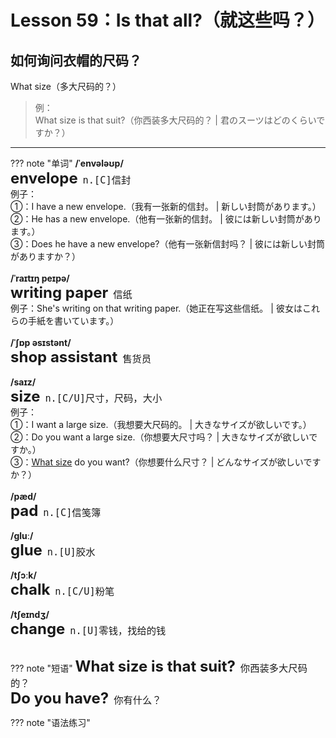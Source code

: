 # Lesson 59：Is that all?（就这些吗？）


## 如何询问衣帽的尺码？

What size（多大尺码的？）

> 例：<br>
> What size is that suit?（你西装多大尺码的？ | 君のスーツはどのくらいですか？） <br>


---
??? note "单词"
    **/ˈenvələʊp/**<br>
    <font size=5>**envelope**</font>&nbsp;&nbsp;<font size=4>`n.[C]信封`</font><br>
    例子：<br>
    ①：I have a new envelope.（我有一张新的信封。 | 新しい封筒があります。）<br>
    ②：He has a new envelope.（他有一张新的信封。 | 彼には新しい封筒があります。）<br>
    ③：Does he have a new envelope?（他有一张新信封吗？ | 彼には新しい封筒がありますか？）<br>
    <br>
    **/ˈraɪtɪŋ peɪpə/**<br>
    <font size=5>**writing paper**</font>&nbsp;&nbsp;<font size=4>`信纸`</font><br>
    例子：She's writing on that writing paper.（她正在写这些信纸。 | 彼女はこれらの手紙を書いています。）<br>
    <br>
    **/ˈʃɒp əsɪstənt/**<br>
    <font size=5>**shop assistant**</font>&nbsp;&nbsp;<font size=4>`售货员`</font><br>
    <br>
    **/saɪz/**<br>
    <font size=5>**size**</font>&nbsp;&nbsp;<font size=4>`n.[C/U]尺寸，尺码，大小`</font><br>
    例子：<br>
    ①：I want a large size.（我想要大尺码的。 | 大きなサイズが欲しいです。）<br>
    ②：Do you want a large size.（你想要大尺寸吗？ | 大きなサイズが欲しいですか。）<br>
    ③：<u>What size</u> do you want?（你想要什么尺寸？ | どんなサイズが欲しいですか？）<br>
    <br>
    **/pæd/**<br>
    <font size=5>**pad**</font>&nbsp;&nbsp;<font size=4>`n.[C]信笺簿`</font><br>
    <br>
    **/ɡluː/**<br>
    <font size=5>**glue**</font>&nbsp;&nbsp;<font size=4>`n.[U]胶水`</font><br>
    <br>
    **/tʃɔːk/**<br>
    <font size=5>**chalk**</font>&nbsp;&nbsp;<font size=4>`n.[C/U]粉笔`</font><br>
    <br>
    **/tʃeɪndʒ/**<br>
    <font size=5>**change**</font>&nbsp;&nbsp;<font size=4>`n.[U]零钱，找给的钱`</font><br>
    <br>


??? note "短语"
    <font size=5>**What size is that suit?**</font>&nbsp;&nbsp;<font size=4>`你西装多大尺码的？`</font><br>
    <font size=5>**Do you have?**</font>&nbsp;&nbsp;<font size=4>`你有什么？`</font><br>


??? note "语法练习"

